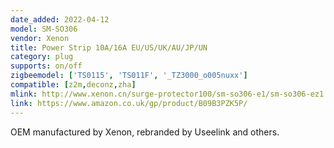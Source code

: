```yaml
---
date_added: 2022-04-12
model: SM-SO306
vendor: Xenon
title: Power Strip 10A/16A EU/US/UK/AU/JP/UN
category: plug
supports: on/off
zigbeemodel: ['TS0115', 'TS011F', '_TZ3000_o005nuxx']
compatible: [z2m,deconz,zha]
mlink: http://www.xenon.cn/surge-protector100/sm-so306-e1/sm-so306-ez1.html
link: https://www.amazon.co.uk/gp/product/B09B3PZK5P/
---
```


OEM manufactured by Xenon, rebranded by Useelink and others.
